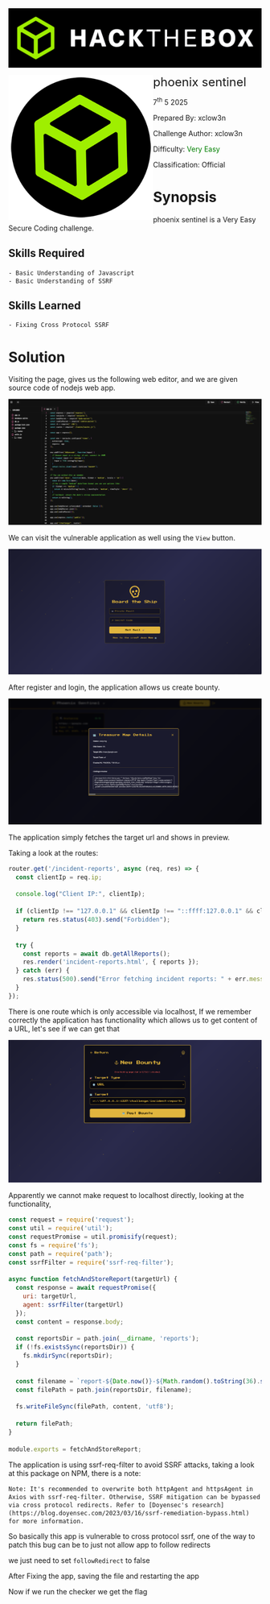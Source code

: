 <img src="../../assets/banner.png" style="zoom: 80%;" align=center />

<img src="../../assets/htb.png" style="zoom: 80%;" align='left' /><font size="5">phoenix sentinel</font>

  7<sup>th</sup> 5 2025

  Prepared By: xclow3n

  Challenge Author: xclow3n

  Difficulty: <font color=green>Very Easy</font>

  Classification: Official






# Synopsis

phoenix sentinel is a Very Easy Secure Coding challenge.

## Skills Required
    - Basic Understanding of Javascript
    - Basic Understanding of SSRF
## Skills Learned
    - Fixing Cross Protocol SSRF

# Solution

Visiting the page, gives us the following web editor, and we are given source code of nodejs web app.

![img](./assets/editor.png)

We can visit the vulnerable application as well using the `View` button.

![img](./assets/login.png)

After register and login, the application allows us create bounty.

![img](./assets/fetch.png)

The application simply fetches the target url and shows in preview.

Taking a look at the routes:

```Javascript
router.get('/incident-reports', async (req, res) => {
  const clientIp = req.ip;
  
  console.log("Client IP:", clientIp);
  
  if (clientIp !== "127.0.0.1" && clientIp !== "::ffff:127.0.0.1" && clientIp !== "::1") {
    return res.status(403).send("Forbidden");
  }
  
  try {
    const reports = await db.getAllReports();
    res.render('incident-reports.html', { reports });
  } catch (err) {
    res.status(500).send("Error fetching incident reports: " + err.message);
  }
});

```

There is one route which is only accessible via localhost, If we remember correctly the application has functionality which allows us to get content of a URL, let's see if we can get that

![img](./assets/error.png)

Apparently we cannot make request to localhost directly, looking at the functionality,

```Javascript
const request = require('request');
const util = require('util');
const requestPromise = util.promisify(request);
const fs = require('fs');
const path = require('path');
const ssrfFilter = require('ssrf-req-filter');

async function fetchAndStoreReport(targetUrl) {
  const response = await requestPromise({
    uri: targetUrl,
    agent: ssrfFilter(targetUrl)
  });
  const content = response.body;

  const reportsDir = path.join(__dirname, 'reports');
  if (!fs.existsSync(reportsDir)) {
    fs.mkdirSync(reportsDir);
  }

  const filename = `report-${Date.now()}-${Math.random().toString(36).substr(2, 8)}.html`;
  const filePath = path.join(reportsDir, filename);

  fs.writeFileSync(filePath, content, 'utf8');

  return filePath;
}

module.exports = fetchAndStoreReport;
```

The application is using ssrf-req-filter to avoid SSRF attacks, taking a look at this package on NPM, there is a note:
```
Note: It's recommended to overwrite both httpAgent and httpsAgent in Axios with ssrf-req-filter. Otherwise, SSRF mitigation can be bypassed via cross protocol redirects. Refer to [Doyensec's research](https://blog.doyensec.com/2023/03/16/ssrf-remediation-bypass.html) for more information.
```

So basically this app is vulnerable to cross protocol ssrf, one of the way to patch this bug can be to just not allow app to follow redirects


we just need to set `followRedirect` to false

After Fixing the app, saving the file and restarting the app

Now if we run the checker we get the flag
